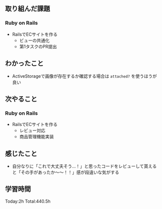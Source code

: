 ## 取り組んだ課題
### Ruby on Rails
- RailsでECサイトを作る
  - ビューの共通化
  - 第1タスクのPR提出
## わかったこと
- ActiveStorageで画像が存在するか確認する場合は `attached?` を使うほうが良い
## 次やること
### Ruby on Rails
- RailsでECサイトを作る
  - レビュー対応
  - 商品管理機能実装
## 感じたこと
- 自分なりに「これで大丈夫そう...！」と思ったコードをレビューして貰えると「その手があったか～～！！」感が段違いな気がする
## 学習時間
Today:2h Total:440.5h